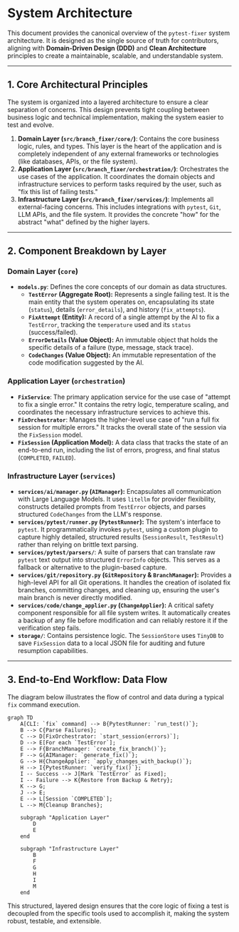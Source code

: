 # System Architecture

This document provides the canonical overview of the `pytest-fixer` system architecture. It is designed as the single source of truth for contributors, aligning with **Domain-Driven Design (DDD)** and **Clean Architecture** principles to create a maintainable, scalable, and understandable system.

---

## 1. Core Architectural Principles

The system is organized into a layered architecture to ensure a clear separation of concerns. This design prevents tight coupling between business logic and technical implementation, making the system easier to test and evolve.

1.  **Domain Layer (`src/branch_fixer/core/`)**: Contains the core business logic, rules, and types. This layer is the heart of the application and is completely independent of any external frameworks or technologies (like databases, APIs, or the file system).
2.  **Application Layer (`src/branch_fixer/orchestration/`)**: Orchestrates the use cases of the application. It coordinates the domain objects and infrastructure services to perform tasks required by the user, such as "fix this list of failing tests."
3.  **Infrastructure Layer (`src/branch_fixer/services/`)**: Implements all external-facing concerns. This includes integrations with `pytest`, `Git`, LLM APIs, and the file system. It provides the concrete "how" for the abstract "what" defined by the higher layers.

---

## 2. Component Breakdown by Layer

### **Domain Layer (`core`)**

-   **`models.py`**: Defines the core concepts of our domain as data structures.
    -   **`TestError` (Aggregate Root):** Represents a single failing test. It is the main entity that the system operates on, encapsulating its state (`status`), details (`error_details`), and history (`fix_attempts`).
    -   **`FixAttempt` (Entity):** A record of a single attempt by the AI to fix a `TestError`, tracking the `temperature` used and its `status` (success/failed).
    -   **`ErrorDetails` (Value Object):** An immutable object that holds the specific details of a failure (type, message, stack trace).
    -   **`CodeChanges` (Value Object):** An immutable representation of the code modification suggested by the AI.

### **Application Layer (`orchestration`)**

-   **`FixService`**: The primary application service for the use case of "attempt to fix a single error." It contains the retry logic, temperature scaling, and coordinates the necessary infrastructure services to achieve this.
-   **`FixOrchestrator`**: Manages the higher-level use case of "run a full fix session for multiple errors." It tracks the overall state of the session via the `FixSession` model.
-   **`FixSession` (Application Model):** A data class that tracks the state of an end-to-end run, including the list of errors, progress, and final status (`COMPLETED`, `FAILED`).

### **Infrastructure Layer (`services`)**

-   **`services/ai/manager.py` (`AIManager`):** Encapsulates all communication with Large Language Models. It uses `litellm` for provider flexibility, constructs detailed prompts from `TestError` objects, and parses structured `CodeChanges` from the LLM's response.
-   **`services/pytest/runner.py` (`PytestRunner`):** The system's interface to `pytest`. It programmatically invokes `pytest`, using a custom plugin to capture highly detailed, structured results (`SessionResult`, `TestResult`) rather than relying on brittle text parsing.
-   **`services/pytest/parsers/`**: A suite of parsers that can translate raw `pytest` text output into structured `ErrorInfo` objects. This serves as a fallback or alternative to the plugin-based capture.
-   **`services/git/repository.py` (`GitRepository` & `BranchManager`):** Provides a high-level API for all Git operations. It handles the creation of isolated fix branches, committing changes, and cleaning up, ensuring the user's main branch is never directly modified.
-   **`services/code/change_applier.py` (`ChangeApplier`):** A critical safety component responsible for all file system writes. It automatically creates a backup of any file before modification and can reliably restore it if the verification step fails.
-   **`storage/`**: Contains persistence logic. The `SessionStore` uses `TinyDB` to save `FixSession` data to a local JSON file for auditing and future resumption capabilities.

---

## 3. End-to-End Workflow: Data Flow

The diagram below illustrates the flow of control and data during a typical `fix` command execution.

```mermaid
graph TD
    A[CLI: `fix` command] --> B{PytestRunner: `run_test()`};
    B --> C{Parse Failures};
    C --> D[FixOrchestrator: `start_session(errors)`];
    D --> E[For each `TestError`];
    E --> F{BranchManager: `create_fix_branch()`};
    F --> G{AIManager: `generate_fix()`};
    G --> H{ChangeApplier: `apply_changes_with_backup()`};
    H --> I{PytestRunner: `verify_fix()`};
    I -- Success --> J[Mark `TestError` as Fixed];
    I -- Failure --> K{Restore from Backup & Retry};
    K --> G;
    J --> E;
    E --> L[Session `COMPLETED`];
    L --> M{Cleanup Branches};

    subgraph "Application Layer"
        D
        E
    end

    subgraph "Infrastructure Layer"
        B
        F
        G
        H
        I
        M
    end
```

This structured, layered design ensures that the core logic of fixing a test is decoupled from the specific tools used to accomplish it, making the system robust, testable, and extensible.
